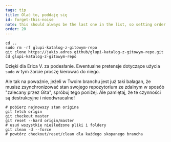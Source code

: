```yaml
---
tags: tip
title: Olać to, poddaję się
id: forget-this-noise
note: this should always be the last one in the list, so setting order to 20 so I don't have to re-name/re-order it
order: 20
---
```


```git
cd ..
sudo rm -rf glupi-katalog-z-gitowym-repo
git clone https://jakis.adres.github/glupi-katalog-z-gitowym-repo.git
cd glupi-katalog-z-gitowym-repo
```

Dzięki dla Erica V. za podesłanie. Ewentualne pretensje dotyczące użycia `sudo` w tym żarcie proszę kierować do niego.

Ale tak na poważnie, jeżeli w Twoim branchu jest już taki bałagan, że musisz zsynchronizować stan swojego repozytorium ze zdalnym w sposób "zalecany przez Gita", spróbuj tego poniżej. Ale pamiętaj, że te czynności są destrukcyjne i nieodwracalne!

```git
# pobierz najnowszy stan origina
git fetch origin
git checkout master
git reset --hard origin/master
# usuń wszystkie nieśledzone pliki i foldery
git clean -d --force
# powtórz checkout/reset/clean dla każdego skopanego brancha
```
